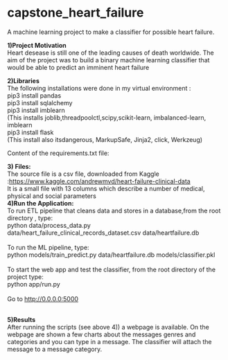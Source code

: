 # capstone_heart_failure
A machine learning project to make a classifier for possible heart failure.


**1)Project Motivation**</br>
Heart desease is still one of the leading causes of death worldwide. The aim of the project was to build a binary machine learning classifier that would be able to predict an imminent heart failure

**2)Libraries**</br>
The following installations were done in my virtual environment :</br>
pip3 install pandas</br>
pip3 install sqlalchemy</br>
pip3 install imblearn</br>
(This installs joblib,threadpoolctl,scipy,scikit-learn, imbalanced-learn, imblearn</br>
pip3 install flask</br>
(This install also itsdangerous, MarkupSafe, Jinja2, click, Werkzeug)</br>


Content of the requirements.txt file:







**3) Files:**</br>
The source file is a csv file, downloaded from Kaggle :https://www.kaggle.com/andrewmvd/heart-failure-clinical-data
</br>
It is a small file with 13 columns which describe a number of medical, physical and social parameters
</br>
**4)Run the Application:**
<br>
To run ETL pipeline that cleans data and stores in a database,from the root directory , type:</br>
python data/process_data.py data/heart_failure_clinical_records_dataset.csv data/heartfailure.db 
<br>
<br>
To run the ML pipeline, type:</br>
python models/train_predict.py data/heartfailure.db models/classifier.pkl
<br>
<br>
To start the web app and test the classifier, from the root directory of the project type:</br>
python app/run.py
<br>
<br>
Go to http://0.0.0.0:5000
</br>
</br>  

**5)Results** </br>
After running the scripts (see above 4)) a webpage is available.
On the webpage are shown a few charts about the messages genres and categories and you can type in a message. The classifier will attach the message to a message category.

